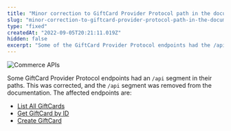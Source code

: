 ```yaml
---
title: "Minor correction to GiftCard Provider Protocol path in the documentation"
slug: "minor-correction-to-giftcard-provider-protocol-path-in-the-documentation"
type: "fixed"
createdAt: "2022-09-05T20:21:11.019Z"
hidden: false
excerpt: "Some of the GiftCard Provider Protocol endpoints had the /api segment in their paths. This was corrected and the /api segment was removed in the documentation."
---
```


![Commerce APIs](https://cdn.jsdelivr.net/gh/vtexdocs/dev-portal-content@main/images/minor-correction-to-giftcard-provider-protocol-path-in-the-documentation-0.png)

Some GiftCard Provider Protocol endpoints had an `/api` segment in their paths. This was corrected, and the `/api` segment was removed from the documentation. The affected endpoints are:

- [List All GiftCards](https://developers.vtex.com/vtex-rest-api/reference/listallgiftcards)
- [Get GiftCard by ID](https://developers.vtex.com/vtex-rest-api/reference/getgiftcardbyid-1)
- [Create GiftCard](https://developers.vtex.com/vtex-rest-api/reference/getgiftcardbyid-1)
